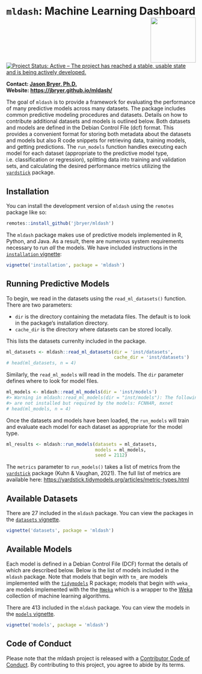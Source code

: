
# `mldash`: Machine Learning Dashboard <img src="man/figures/mldash.png" align="right" width="120" align="right" />

<!-- badges: start -->

[![Project Status: Active – The project has reached a stable, usable
state and is being actively
developed.](https://www.repostatus.org/badges/latest/active.svg)](https://www.repostatus.org/#active)
<!-- badges: end -->

**Contact: [Jason Bryer, Ph.D.](mailto:jason.bryer@cuny.edu)**  
**Website: <https://jbryer.github.io/mldash/>**

The goal of `mldash` is to provide a framework for evaluating the
performance of many predictive models across many datasets. The package
includes common predictive modeling procedures and datasets. Details on
how to contribute additional datasets and models is outlined below. Both
datasets and models are defined in the Debian Control File (dcf) format.
This provides a convenient format for storing both metadata about the
datasets and models but also R code snippets for retrieving data,
training models, and getting predictions. The `run_models` function
handles executing each model for each dataset (appropriate to the
predictive model type, i.e. classification or regression), splitting
data into training and validation sets, and calculating the desired
performance metrics utilizing the
[`yardstick`](https://yardstick.tidymodels.org) package.

## Installation

You can install the development version of `mldash` using the `remotes`
package like so:

``` r
remotes::install_github('jbryer/mldash')
```

The `mldash` package makes use of predictive models implemented in R,
Python, and Java. As a result, there are numerous system requirements
necessary to run *all* the models. We have included instructions in the
[`installation`
vignette](https://jbryer.github.io/mldash/articles/installation.html):

``` r
vignette('installation', package = 'mldash')
```

## Running Predictive Models

To begin, we read in the datasets using the `read_ml_datasets()`
function. There are two parameters:

-   `dir` is the directory containing the metadata files. The default is
    to look in the package’s installation directory.
-   `cache_dir` is the directory where datasets can be stored locally.

This lists the datasets currenlty included in the package.

``` r
ml_datasets <- mldash::read_ml_datasets(dir = 'inst/datasets',
                                        cache_dir = 'inst/datasets')
# head(ml_datasets, n = 4)
```

Similarly, the `read_ml_models` will read in the models. The `dir`
parameter defines where to look for model files.

``` r
ml_models <- mldash::read_ml_models(dir = 'inst/models')
#> Warning in mldash::read_ml_models(dir = "inst/models"): The following packages
#> are not installed but required by the models: FCNN4R, mxnet
# head(ml_models, n = 4)
```

Once the datasets and models have been loaded, the `run_models` will
train and evaluate each model for each dataset as appropriate for the
model type.

``` r
ml_results <- mldash::run_models(datasets = ml_datasets, 
                                 models = ml_models, 
                                 seed = 2112)
```

The `metrics` parameter to `run_models()` takes a list of metrics from
the [`yardstick`](https://yardstick.tidymodels.org/index.html) package
(Kuhn & Vaughan, 2021). The full list of metrics are available here:
<https://yardstick.tidymodels.org/articles/metric-types.html>

## Available Datasets

There are 27 included in the `mldash` package. You can view the packages
in the [`datasets`
vignette](https://jbryer.github.io/mldash/articles/datasets.html).

``` r
vignette('datasets', package = 'mldash')
```

## Available Models

Each model is defined in a Debian Control File (DCF) format the details
of which are described below. Below is the list of models included in
the `mldash` package. Note that models that begin with `tm_` are models
implemented with the [`tidymodels`](https://www.tidymodels.org) R
package; models that begin with `weka_` are models implemented with the
the [`RWeka`](https://cran.r-project.org/web/packages/RWeka/index.html)
which is a wrapper to the [Weka](https://www.cs.waikato.ac.nz/ml/weka/)
collection of machine learning algorithms.

There are 413 included in the `mldash` package. You can view the models
in the [`models`
vignette](https://jbryer.github.io/mldash/articles/models.html).

``` r
vignette('models', package = 'mldash')
```

## Code of Conduct

Please note that the mldash project is released with a [Contributor Code
of
Conduct](https://contributor-covenant.org/version/2/0/CODE_OF_CONDUCT.html).
By contributing to this project, you agree to abide by its terms.
